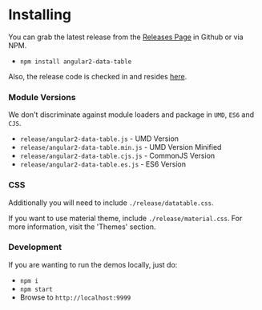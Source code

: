 # Installing

You can grab the latest release from the [Releases Page](https://github.com/swimlane/angular2-data-table/releases) in Github or via NPM.

* `npm install angular2-data-table`

Also, the release code is checked in and resides [here](https://github.com/swimlane/angular2-data-table/tree/master/release).

### Module Versions
We don't discriminate against module loaders and package in `UMD`, `ES6` and `CJS`.

- `release/angular2-data-table.js` - UMD Version
- `release/angular2-data-table.min.js` - UMD Version Minified
- `release/angular2-data-table.cjs.js` - CommonJS Version
- `release/angular2-data-table.es.js` - ES6 Version

### CSS
Additionally you will need to include `./release/datatable.css`.

If you want to use material theme, include `./release/material.css`. For more information, visit the 'Themes' section.

### Development
If you are wanting to run the demos locally, just do:

- `npm i`
- `npm start`
- Browse to `http://localhost:9999`
